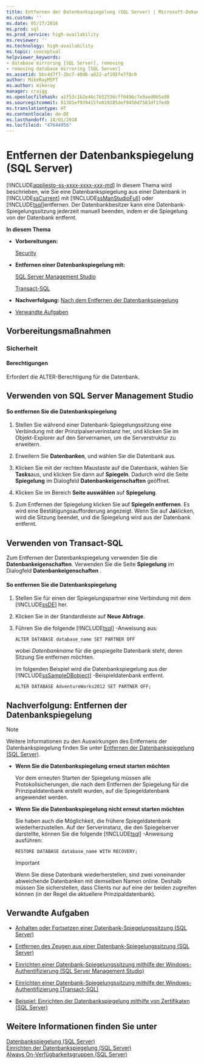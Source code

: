 ```yaml
---
title: Entfernen der Datenbankspiegelung (SQL Server) | Microsoft-Dokumentation
ms.custom: ''
ms.date: 05/17/2016
ms.prod: sql
ms.prod_service: high-availability
ms.reviewer: ''
ms.technology: high-availability
ms.topic: conceptual
helpviewer_keywords:
- database mirroring [SQL Server], removing
- removing database mirroring [SQL Server]
ms.assetid: bbc4d7f7-3bc7-40d6-a822-af195fe7f8c0
author: MikeRayMSFT
ms.author: mikeray
manager: craigg
ms.openlocfilehash: a1f53c1b2e46c7b52536cff0496c7e9aed065a90
ms.sourcegitcommit: 61381ef939415fe019285def9450d7583df1fed0
ms.translationtype: HT
ms.contentlocale: de-DE
ms.lasthandoff: 10/01/2018
ms.locfileid: "47644956"
---
```

# <a name="remove-database-mirroring-sql-server"></a>Entfernen der Datenbankspiegelung (SQL Server)
[!INCLUDE[appliesto-ss-xxxx-xxxx-xxx-md](../../includes/appliesto-ss-xxxx-xxxx-xxx-md.md)]
  In diesem Thema wird beschrieben, wie Sie eine Datenbankspiegelung aus einer Datenbank in [!INCLUDE[ssCurrent](../../includes/sscurrent-md.md)] mit [!INCLUDE[ssManStudioFull](../../includes/ssmanstudiofull-md.md)] oder [!INCLUDE[tsql](../../includes/tsql-md.md)]entfernen.  Der Datenbankbesitzer kann eine Datenbank-Spiegelungssitzung jederzeit manuell beenden, indem er die Spiegelung von der Datenbank entfernt.  
  
 **In diesem Thema**  
  
-   **Vorbereitungen:**  
  
     [Security](#Security)  
  
-   **Entfernen einer Datenbankspiegelung mit:**  
  
     [SQL Server Management Studio](#SSMSProcedure)  
  
     [Transact-SQL](#TsqlProcedure)  
  
-   **Nachverfolgung:**  [Nach dem Entfernen der Datenbankspiegelung](#FollowUp)  
  
-   [Verwandte Aufgaben](#RelatedTasks)  
  
##  <a name="BeforeYouBegin"></a> Vorbereitungsmaßnahmen  
  
###  <a name="Security"></a> Sicherheit  
  
####  <a name="Permissions"></a> Berechtigungen  
 Erfordert die ALTER-Berechtigung für die Datenbank.  
  
##  <a name="SSMSProcedure"></a> Verwenden von SQL Server Management Studio  
  
#### <a name="to-remove-database-mirroring"></a>So entfernen Sie die Datenbankspiegelung  
  
1.  Stellen Sie während einer Datenbank-Spiegelungssitzung eine Verbindung mit der Prinzipalserverinstanz her, und klicken Sie im Objekt-Explorer auf den Servernamen, um die Serverstruktur zu erweitern.  
  
2.  Erweitern Sie **Datenbanken**, und wählen Sie die Datenbank aus.  
  
3.  Klicken Sie mit der rechten Maustaste auf die Datenbank, wählen Sie **Tasks**aus, und klicken Sie dann auf **Spiegeln**. Dadurch wird die Seite **Spiegelung** im Dialogfeld **Datenbankeigenschaften** geöffnet.  
  
4.  Klicken Sie im Bereich **Seite auswählen** auf **Spiegelung**.  
  
5.  Zum Entfernen der Spiegelung klicken Sie auf **Spiegeln entfernen**. Es wird eine Bestätigungsaufforderung angezeigt. Wenn Sie auf **Ja**klicken, wird die Sitzung beendet, und die Spiegelung wird aus der Datenbank entfernt.  
  
##  <a name="TsqlProcedure"></a> Verwenden von Transact-SQL  
 Zum Entfernen der Datenbankspiegelung verwenden Sie die **Datenbankeigenschaften**. Verwenden Sie die Seite **Spiegelung** im Dialogfeld **Datenbankeigenschaften** .  
  
#### <a name="to-remove-database-mirroring"></a>So entfernen Sie die Datenbankspiegelung  
  
1.  Stellen Sie für einen der Spiegelungspartner eine Verbindung mit dem [!INCLUDE[ssDE](../../includes/ssde-md.md)] her.  
  
2.  Klicken Sie in der Standardleiste auf **Neue Abfrage**.  
  
3.  Führen Sie die folgende [!INCLUDE[tsql](../../includes/tsql-md.md)] -Anweisung aus:  
  
    ```  
    ALTER DATABASE database_name SET PARTNER OFF  
    ```  
  
     wobei *Datenbankname* für die gespiegelte Datenbank steht, deren Sitzung Sie entfernen möchten.  
  
     Im folgenden Beispiel wird die Datenbankspiegelung aus der [!INCLUDE[ssSampleDBobject](../../includes/sssampledbobject-md.md)] -Beispieldatenbank entfernt.  
  
    ```  
    ALTER DATABASE AdventureWorks2012 SET PARTNER OFF;  
    ```  
  
##  <a name="FollowUp"></a> Nachverfolgung: Entfernen der Datenbankspiegelung  
  
> [!NOTE]  
>  Weitere Informationen zu den Auswirkungen des Entfernens der Datenbankspiegelung finden Sie unter [Entfernen der Datenbankspiegelung &#40;SQL Server&#41;](../../database-engine/database-mirroring/removing-database-mirroring-sql-server.md).  
  
-   **Wenn Sie die Datenbankspiegelung erneut starten möchten**  
  
     Vor dem erneuten Starten der Spiegelung müssen alle Protokollsicherungen, die nach dem Entfernen der Spiegelung für die Prinzipaldatenbank erstellt wurden, auf die Spiegeldatenbank angewendet werden.  
  
-   **Wenn Sie die Datenbankspiegelung nicht erneut starten möchten**  
  
     Sie haben auch die Möglichkeit, die frühere Spiegeldatenbank wiederherzustellen. Auf der Serverinstanz, die den Spiegelserver darstellte, können Sie die folgende [!INCLUDE[tsql](../../includes/tsql-md.md)] -Anweisung ausführen:  
  
    ```  
    RESTORE DATABASE database_name WITH RECOVERY;  
    ```  
  
    > [!IMPORTANT]  
    >  Wenn Sie diese Datenbank wiederherstellen, sind zwei voneinander abweichende Datenbanken mit demselben Namen online. Deshalb müssen Sie sicherstellen, dass Clients nur auf eine der beiden zugreifen können (in der Regel die aktuellere Prinzipaldatenbank).  
  
##  <a name="RelatedTasks"></a> Verwandte Aufgaben  
  
-   [Anhalten oder Fortsetzen einer Datenbank-Spiegelungssitzung &#40;SQL Server&#41;](../../database-engine/database-mirroring/pause-or-resume-a-database-mirroring-session-sql-server.md)  
  
-   [Entfernen des Zeugen aus einer Datenbank-Spiegelungssitzung &#40;SQL Server&#41;](../../database-engine/database-mirroring/remove-the-witness-from-a-database-mirroring-session-sql-server.md)  
  
-   [Einrichten einer Datenbank-Spiegelungssitzung mithilfe der Windows-Authentifizierung &#40;SQL Server Management Studio&#41;](../../database-engine/database-mirroring/establish-database-mirroring-session-windows-authentication.md)  
  
-   [Einrichten einer Datenbank-Spiegelungssitzung mithilfe der Windows-Authentifizierung &#40;Transact-SQL&#41;](../../database-engine/database-mirroring/database-mirroring-establish-session-windows-authentication.md)  
  
-   [Beispiel: Einrichten der Datenbankspiegelung mithilfe von Zertifikaten &#40;SQL Server&#41;](../../database-engine/database-mirroring/example-setting-up-database-mirroring-using-certificates-transact-sql.md)  
  
## <a name="see-also"></a>Weitere Informationen finden Sie unter  
 [Datenbankspiegelung &#40;SQL Server&#41;](../../database-engine/database-mirroring/database-mirroring-sql-server.md)   
 [Einrichten der Datenbankspiegelung &#40;SQL Server&#41;](../../database-engine/database-mirroring/setting-up-database-mirroring-sql-server.md)   
 [Always On-Verfügbarkeitsgruppen &#40;SQL Server&#41;](../../database-engine/availability-groups/windows/always-on-availability-groups-sql-server.md)  
  
  
